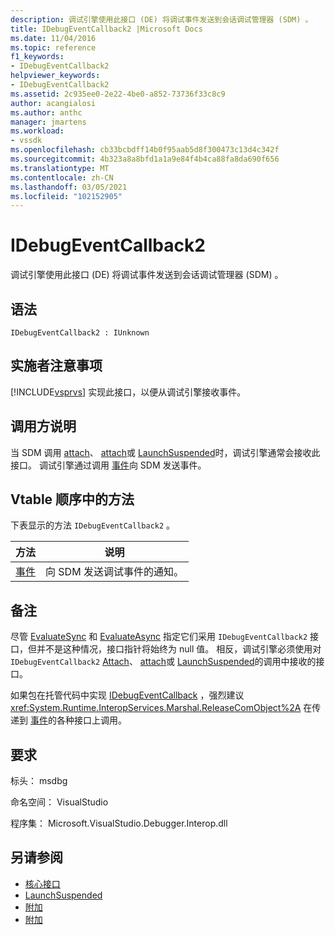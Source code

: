 ```yaml
---
description: 调试引擎使用此接口 (DE) 将调试事件发送到会话调试管理器 (SDM) 。
title: IDebugEventCallback2 |Microsoft Docs
ms.date: 11/04/2016
ms.topic: reference
f1_keywords:
- IDebugEventCallback2
helpviewer_keywords:
- IDebugEventCallback2
ms.assetid: 2c935ee0-2e22-4be0-a852-73736f33c8c9
author: acangialosi
ms.author: anthc
manager: jmartens
ms.workload:
- vssdk
ms.openlocfilehash: cb33bcbdff14b0f95aab5d8f300473c13d4c342f
ms.sourcegitcommit: 4b323a8a8bfd1a1a9e84f4b4ca88fa8da690f656
ms.translationtype: MT
ms.contentlocale: zh-CN
ms.lasthandoff: 03/05/2021
ms.locfileid: "102152905"
---
```

# <a name="idebugeventcallback2"></a>IDebugEventCallback2
调试引擎使用此接口 (DE) 将调试事件发送到会话调试管理器 (SDM) 。

## <a name="syntax"></a>语法

```
IDebugEventCallback2 : IUnknown
```

## <a name="notes-for-implementers"></a>实施者注意事项
 [!INCLUDE[vsprvs](../../../code-quality/includes/vsprvs_md.md)] 实现此接口，以便从调试引擎接收事件。

## <a name="notes-for-callers"></a>调用方说明
 当 SDM 调用 [attach](../../../extensibility/debugger/reference/idebugprogram2-attach.md)、 [attach](../../../extensibility/debugger/reference/idebugengine2-attach.md)或 [LaunchSuspended](../../../extensibility/debugger/reference/idebugenginelaunch2-launchsuspended.md)时，调试引擎通常会接收此接口。 调试引擎通过调用 [事件](../../../extensibility/debugger/reference/idebugeventcallback2-event.md)向 SDM 发送事件。

## <a name="methods-in-vtable-order"></a>Vtable 顺序中的方法
 下表显示的方法 `IDebugEventCallback2` 。

|方法|说明|
|------------|-----------------|
|[事件](../../../extensibility/debugger/reference/idebugeventcallback2-event.md)|向 SDM 发送调试事件的通知。|

## <a name="remarks"></a>备注
 尽管 [EvaluateSync](../../../extensibility/debugger/reference/idebugexpression2-evaluatesync.md) 和 [EvaluateAsync](../../../extensibility/debugger/reference/idebugexpression2-evaluateasync.md) 指定它们采用 `IDebugEventCallback2` 接口，但并不是这种情况，接口指针将始终为 null 值。 相反，调试引擎必须使用对 `IDebugEventCallback2` [Attach](../../../extensibility/debugger/reference/idebugprogram2-attach.md)、 [attach](../../../extensibility/debugger/reference/idebugengine2-attach.md)或 [LaunchSuspended](../../../extensibility/debugger/reference/idebugenginelaunch2-launchsuspended.md)的调用中接收的接口。

 如果包在托管代码中实现 [IDebugEventCallback](../../../extensibility/debugger/reference/idebugeventcallback2.md) ，强烈建议 <xref:System.Runtime.InteropServices.Marshal.ReleaseComObject%2A> 在传递到 [事件](../../../extensibility/debugger/reference/idebugeventcallback2-event.md)的各种接口上调用。

## <a name="requirements"></a>要求
 标头： msdbg

 命名空间： VisualStudio

 程序集： Microsoft.VisualStudio.Debugger.Interop.dll

## <a name="see-also"></a>另请参阅
- [核心接口](../../../extensibility/debugger/reference/core-interfaces.md)
- [LaunchSuspended](../../../extensibility/debugger/reference/idebugenginelaunch2-launchsuspended.md)
- [附加](../../../extensibility/debugger/reference/idebugprogram2-attach.md)
- [附加](../../../extensibility/debugger/reference/idebugengine2-attach.md)
